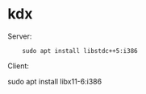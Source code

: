 # kdx

Server:

        sudo apt install libstdc++5:i386


Client:

  sudo apt install libx11-6:i386
